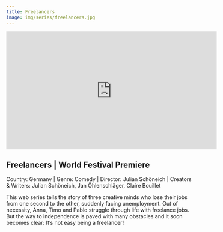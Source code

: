 ```yaml
---
title: Freelancers
image: img/series/freelancers.jpg
---
```

<iframe width="560" height="315" src="https://www.youtube.com/embed/QtMh1sFpd6c?controls=1" frameborder="0" allow="accelerometer; autoplay; encrypted-media; gyroscope; picture-in-picture" allowfullscreen></iframe>

## Freelancers | World Festival Premiere
Country: Germany | Genre: Comedy | Director: Julian Schöneich | Creators & Writers: Julian Schöneich, Jan Öhlenschläger, Claire Bouillet 

This web series tells the story of three creative minds who lose their jobs from one second to the other, suddenly facing unemployment. Out of necessity, Anna, Timo and Pablo struggle through life with freelance jobs. But the way to independence is paved with many obstacles and it soon becomes clear: It’s not easy being a freelancer!
